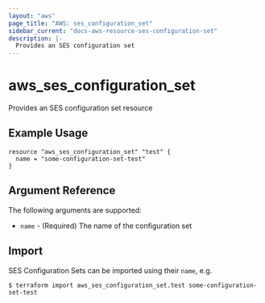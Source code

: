 ```yaml
---
layout: "aws"
page_title: "AWS: ses_configuration_set"
sidebar_current: "docs-aws-resource-ses-configuration-set"
description: |-
  Provides an SES configuration set
---
```


# aws_ses_configuration_set

Provides an SES configuration set resource

## Example Usage

```hcl
resource "aws_ses_configuration_set" "test" {
  name = "some-configuration-set-test"
}
```

## Argument Reference

The following arguments are supported:

* `name` - (Required) The name of the configuration set

## Import

SES Configuration Sets can be imported using their `name`, e.g.

```
$ terraform import aws_ses_configuration_set.test some-configuration-set-test
```
